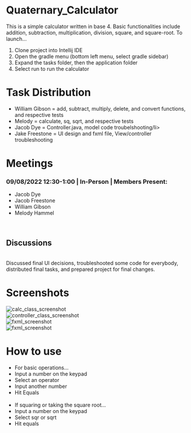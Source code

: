 <h1>Quaternary_Calculator</h1>

This is a simple calculator written in base 4. Basic functionalities include addition, subtraction, multiplication, division, square, and square-root.
To launch...
<ol>
  <li>Clone project into Intellij IDE </li>
  <li>Open the gradle menu (bottom left menu, select gradle sidebar)</li>
  <li>Expand the tasks folder, then the application folder</li>
  <li>Select run to run the calculator</li>
</ol>

<h1>Task Distribution</h1>
<ul>
  <li>William Gibson = add, subtract, multiply, delete, and convert functions, and respective tests</li> 
  <li>Melody = calculate, sq, sqrt, and respective tests</li>
  <li>Jacob Dye = Controller.java, model code troubelshooting/li>
  <li>Jake Freestone = UI design and fxml file, View/controller troubleshooting</li>
</ul>

<h1>Meetings</h1>
<h3>09/08/2022 12:30-1:00 | In-Person | Members Present:</h3>
<ul>
  <li>Jacob Dye</li>
  <li>Jacob Freestone</li>
  <li>William Gibson</li>
  <li>Melody Hammel</li>
</ul>
<br>
<h2>Discussions</h2>
<br>
Discussed final UI decisions, troubleshooted some code for everybody, distributed final tasks, and prepared project for final changes. 

<h1>Screenshots</h1>

![calc_class_screenshot](https://user-images.githubusercontent.com/89548120/189554363-46c60582-e4ac-441b-8996-c966e5c52186.png)<br>
![controller_class_screenshot](https://user-images.githubusercontent.com/89548120/189553666-2261883c-bef4-48a6-a8ea-44d07ca1bbbc.png)<br>
![fxml_screenshot](https://user-images.githubusercontent.com/89548120/189553679-1d190ee9-ba3f-4e40-9363-5aa67c14aaf8.png)<br>
![fxml_screenshot](https://user-images.githubusercontent.com/89548120/189553679-1d190ee9-ba3f-4e40-9363-5aa67c14aaf8.png)<br>

<h1>How to use</h1>
<ul>
  <li>For basic operations...</li>
  <li>Input a number on the keypad</li>
  <li>Select an operator</li>
  <li>Input another number</li>
  <li>Hit Equals</li><br>
  <li>If squaring or taking the square root...</li>
  <li>Input a number on the keypad</li>
  <li>Select sqr or sqrt</li>
  <li>Hit equals</li>
</ul>

